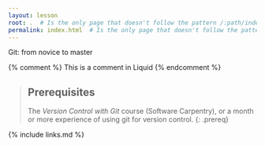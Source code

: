 ```yaml
---
layout: lesson
root: .  # Is the only page that doesn't follow the pattern /:path/index.html
permalink: index.html  # Is the only page that doesn't follow the pattern /:path/index.html
---
```

Git: from novice to master

<!-- this is an html comment -->

{% comment %} This is a comment in Liquid {% endcomment %}

> ## Prerequisites
>
> The *Version Control with Git* course (Software Carpentry), or a month or more experience of using git for version control.
{: .prereq}

{% include links.md %}
